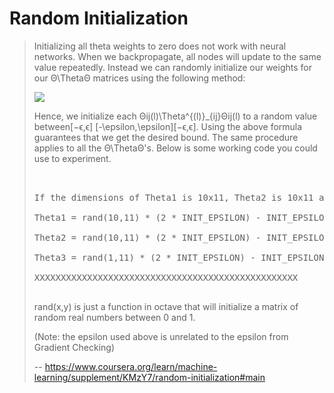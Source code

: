 # Random Initialization
> 
> Initializing all theta weights to zero does not work with neural networks. When we backpropagate, all nodes will update to the same value repeatedly. Instead we can randomly initialize our weights for our Θ\ThetaΘ matrices using the following method:
> 
> ![](https://d3c33hcgiwev3.cloudfront.net/imageAssetProxy.v1/y7gaS7pXEeaCrQqTpeD5ng_8868ccda2c387f5d481d0c54ab78a86e_Screen-Shot-2016-12-04-at-11.27.28-AM.png?expiry=1593216000000&hmac=V6Y6kSWI5xcITlA6fZdkB_X7p2PMQTAQMD-SfrVik9c)
> 
> Hence, we initialize each Θij(l)\Theta^{(l)}_{ij}Θij(l)​ to a random value between[−ϵ,ϵ] [-\epsilon,\epsilon][−ϵ,ϵ]. Using the above formula guarantees that we get the desired bound. The same procedure applies to all the Θ\ThetaΘ's. Below is some working code you could use to experiment.
> 
> <pre contenteditable="false" style="opacity: 1;" tabindex="0">
> 
> 
> If the dimensions of Theta1 is 10x11, Theta2 is 10x11 and Theta3 is 1x11.
> 
> Theta1 = rand(10,11) * (2 * INIT_EPSILON) - INIT_EPSILON;
> 
> Theta2 = rand(10,11) * (2 * INIT_EPSILON) - INIT_EPSILON;
> 
> Theta3 = rand(1,11) * (2 * INIT_EPSILON) - INIT_EPSILON;
> 
> XXXXXXXXXXXXXXXXXXXXXXXXXXXXXXXXXXXXXXXXXXXXXXXXXX
> 
> </pre>
> 
> rand(x,y) is just a function in octave that will initialize a matrix of random real numbers between 0 and 1\.
> 
> (Note: the epsilon used above is unrelated to the epsilon from Gradient Checking)
>
> -- https://www.coursera.org/learn/machine-learning/supplement/KMzY7/random-initialization#main
